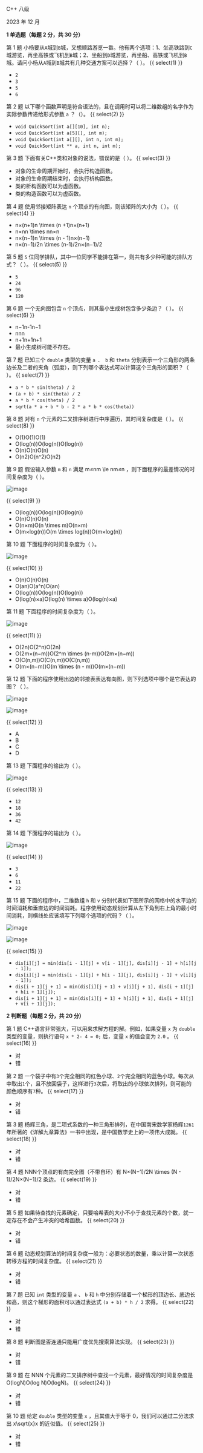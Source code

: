 C++ 八级

2023 年 12 月

**1 单选题（每题 2 分，共 30 分）**

第 1 题 小杨要从`A`城到`B`城，又想顺路游览一番。他有两个选项：1、坐高铁路到`C`城游览，再坐高铁或飞机到`B`城；2、坐船到`D`城游览，再坐船、高铁或飞机到`B`城。请问小杨从`A`城到`B`城共有几种交通方案可以选择？（ ）。 {{ select(1) }}

* `2`
* `3`
* `5`
* `6`

第 2 题 以下哪个函数声明是符合语法的，且在调用时可以将二维数组的名字作为实际参数传递给形式参数 `a` ？（）。 {{ select(2) }}

* `void QuickSort(int a[][10], int n);`
* `void QuickSort(int a[5][], int m);`
* `void QuickSort(int a[][], int n, int m);`
* `void QuickSort(int ** a, int n, int m);`

第 3 题 下面有关C++类和对象的说法，错误的是（ ）。 {{ select(3) }}

* 对象的生命周期开始时，会执行构造函数。
* 对象的生命周期结束时，会执行析构函数。
* 类的析构函数可以为虚函数。
* 类的构造函数可以为虚函数。

第 4 题 使用邻接矩阵表达 `n` 个顶点的有向图，则该矩阵的大小为（ ）。 {{ select(4) }}

* n×(n+1)n \\times (n +1)n×(n+1)
* n×nn \\times nn×n
* n×(n−1)n \\times (n - 1)n×(n−1)
* n×(n−1)/2n \\times (n-1)/2n×(n−1)/2

第 5 题 `5` 位同学排队，其中一位同学不能排在第一，则共有多少种可能的排队方式？（ ）。 {{ select(5) }}

* `5`
* `24`
* `96`
* `120`

第 6 题 一个无向图包含 `n` 个顶点，则其最小生成树包含多少条边？（ ）。 {{ select(6) }}

* n−1n-1n−1
* nnn
* n+1n+1n+1
* 最小生成树可能不存在。

第 7 题 已知三个 `double` 类型的变量 `a 、 b` 和 `theta` 分别表示一个三角形的两条边长及二者的夹角（弧度），则下列哪个表达式可以计算这个三角形的面积？（ ）。 {{ select(7) }}

* `a * b * sin(theta) / 2`
* `(a + b) * sin(theta) / 2`
* `a * b * cos(theta) / 2`
* `sqrt(a * a + b * b - 2 * a * b * cos(theta))`

第 8 题 对有 `n` 个元素的二叉排序树进行中序遍历，其时间复杂度是（ ）。 {{ select(8) }}

* O(1)O(1)O(1)
* O(log(n))O(log(n))O(log(n))
* O(n)O(n)O(n)
* O(n2)O(n^2)O(n2)

第 9 题 假设输入参数 `m` 和 `n` 满足 m≤nm \\le nm≤n ，则下面程序的最差情况的时间复杂度为（ ）。

![image](./5210/file/YJ93sTwKtSEtjTS328tdW.png)

{{ select(9) }}

* O(log(n))O(log(n))O(log(n))
* O(n)O(n)O(n)
* O(n×m)O(n \\times m)O(n×m)
* O(m×log(n))O(m \\times log(n))O(m×log(n))

第 10 题 下面程序的时间复杂度为（ ）。

![image](./5210/file/vcXrD8hk5Caai-ohvPEJy.png)

{{ select(10) }}

* O(n)O(n)O(n)
* O(an)O(a^n)O(an)
* O(log(n))O(log(n))O(log(n))
* O(log(n)×a)O(log(n) \\times a)O(log(n)×a)

第 11 题 下面程序的时间复杂度为（ ）。

![image](./5210/file/X84a59Q7l9qNW-F48s7L9.png)

{{ select(11) }}

* O(2n)O(2^n)O(2n)
* O(2m×(n−m))O(2^m \\times (n-m))O(2m×(n−m))
* O(C(n,m))O(C(n,m))O(C(n,m))
* O(m×(n−m))O(m \\times (n - m))O(m×(n−m))

第 12 题 下面的程序使用出边的邻接表表达有向图，则下列选项中哪个是它表达的图？（ ）。

![image](./5210/file/uXXvt7wxQPej-J8DRVpSU.png)

![image](./5210/file/GtS2kwo8oW9TtNavPtxXg.png)

{{ select(12) }}

* A
* B
* C
* D

第 13 题 下面程序的输出为（ ）。

![image](./5210/file/ow27WgQNPaOYSP2gaax3B.png)

{{ select(13) }}

* `12`
* `18`
* `36`
* `42`

第 14 题 下面程序的输出为（ ）。

![image](./5210/file/uQ8LnKKEP80PELSZQWjeT.png)

{{ select(14) }}

* `3`
* `6`
* `11`
* `22`

第 15 题 下面的程序中，二维数组 `h` 和 `v` 分别代表如下图所示的网格中的水平边的时间消耗和垂直边的时间消耗。程序使用动态规划计算从左下角到右上角的最小时间消耗，则横线处应该填写下列哪个选项的代码？（ ）。

![image](./5210/file/2fMo0rg31vmQV96cdN4jC.png)

![image](./5210/file/ThbyYER7Tw7bBgnY_qVhD.png)

{{ select(15) }}

* `dis[i][j] = min(dis[i - 1][j] + v[i - 1][j], dis[i][j - 1] + h[i][j - 1]);`
* `dis[i][j] = min(dis[i - 1][j] + h[i - 1][j], dis[i][j - 1] + v[i][j - 1]);`
* `dis[i + 1][j + 1] = min(dis[i][j + 1] + v[i][j + 1], dis[i + 1][j] + h[i + 1][j]);`
* `dis[i + 1][j + 1] = min(dis[i][j + 1] + h[i][j + 1], dis[i + 1][j] + v[i + 1][j]);`

**2 判断题（每题 2 分，共 20 分）**

第 1 题 C++语言非常强大，可以用来求解方程的解。例如，如果变量 `x` 为 `double` 类型的变量，则执行语句 `x * 2- 4 = 0;` 后，变量 `x` 的值会变为 `2.0` 。 {{ select(16) }}

* 对
* 错

第 2 题 一个袋子中有`3`个完全相同的红色小球、`2`个完全相同的蓝色小球。每次从中取出`1`个，且不放回袋子，这样进行`3`次后，将取出的小球依次排列，则可能的颜色顺序有`7`种。 {{ select(17) }}

* 对
* 错

第 3 题 杨辉三角，是二项式系数的一种三角形排列，在中国南宋数学家杨辉`1261`年所著的《详解九章算法》一书中出现，是中国数学史上的一项伟大成就。 {{ select(18) }}

* 对
* 错

第 4 题 NNN个顶点的有向完全图（不带自环）有 N×(N−1)/2N \\times (N - 1)/2N×(N−1)/2 条边。 {{ select(19) }}

* 对
* 错

第 5 题 如果待查找的元素确定，只要哈希表的大小不小于查找元素的个数，就一定存在不会产生冲突的哈希函数。 {{ select(20) }}

* 对
* 错

第 6 题 动态规划算法的时间复杂度一般为：必要状态的数量，乘以计算一次状态转移方程的时间复杂度。 {{ select(21) }}

* 对
* 错

第 7 题 已知 `int` 类型的变量 `a` 、 `b` 和 `h` 中分别存储着一个梯形的顶边长、底边长和高，则这个梯形的面积可以通过表达式 `(a + b) * h / 2` 求得。 {{ select(22) }}

* 对
* 错

第 8 题 判断图是否连通只能用广度优先搜索算法实现。 {{ select(23) }}

* 对
* 错

第 9 题 在 NNN 个元素的二叉排序树中查找一个元素，最好情况的时间复杂度是 O(logN)O(log N)O(logN)。 {{ select(24) }}

* 对
* 错

第 10 题 给定 `double` 类型的变量 `x` ，且其值大于等于 0，我们可以通过二分法求出 x\\sqrt{x}x​ 的近似值。 {{ select(25) }}

* 对
* 错

